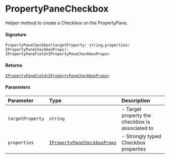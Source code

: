 # PropertyPaneCheckbox

Helper method to create a Checkbox on the PropertyPane.

#### Signature
`PropertyPaneCheckbox(targetProperty: string,properties: IPropertyPaneCheckboxProps): IPropertyPaneField<IPropertyPaneCheckboxProps>`

#### Returns
[`IPropertyPaneField<IPropertyPaneCheckboxProps>`](ipropertypanefield.md)


#### Parameters


| Parameter	   | Type    | Description |
|:-------------|:---------------|:------------|
| `targetProperty`    | `string` | - Target property the checkbox is associated to |
| `properties`    | [`IPropertyPaneCheckboxProps`](ipropertypanecheckboxprops.md) | - Strongly typed Checkbox properties |

